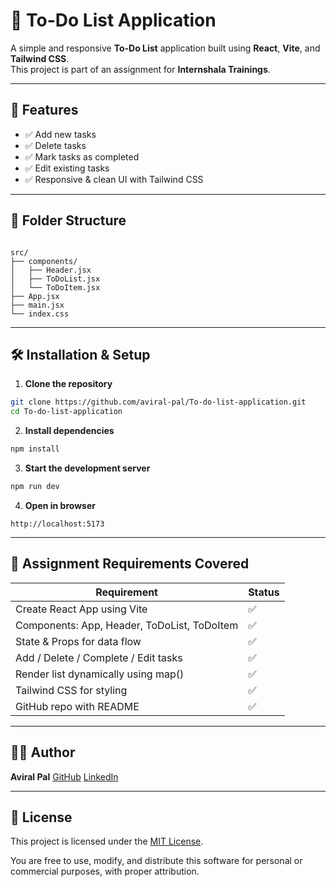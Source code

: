 
# 📝 To-Do List Application

A simple and responsive **To-Do List** application built using **React**, **Vite**, and **Tailwind CSS**.  
This project is part of an assignment for **Internshala Trainings**.

---

## 🚀 Features

- ✅ Add new tasks
- ✅ Delete tasks
- ✅ Mark tasks as completed
- ✅ Edit existing tasks
- ✅ Responsive & clean UI with Tailwind CSS

---

## 📁 Folder Structure

```

src/
├── components/
│   ├── Header.jsx
│   ├── ToDoList.jsx
│   └── ToDoItem.jsx
├── App.jsx
├── main.jsx
└── index.css

````

---

## 🛠️ Installation & Setup

1. **Clone the repository**

```bash
git clone https://github.com/aviral-pal/To-do-list-application.git
cd To-do-list-application
````

2. **Install dependencies**

```bash
npm install
```

3. **Start the development server**

```bash
npm run dev
```

4. **Open in browser**

```
http://localhost:5173
```

---

## 📄 Assignment Requirements Covered

| Requirement                                 | Status |
| ------------------------------------------- | ------ |
| Create React App using Vite                 | ✅      |
| Components: App, Header, ToDoList, ToDoItem | ✅      |
| State & Props for data flow                 | ✅      |
| Add / Delete / Complete / Edit tasks        | ✅      |
| Render list dynamically using map()         | ✅      |
| Tailwind CSS for styling                    | ✅      |
| GitHub repo with README                     | ✅      |

---

## 🧑‍💻 Author

**Aviral Pal**
[GitHub](https://github.com/aviral-pal)
[LinkedIn](https://linkedin.com/in/aviral-pal)

---

## 📃 License

This project is licensed under the [MIT License](LICENSE).

You are free to use, modify, and distribute this software for personal or commercial purposes, with proper attribution.

